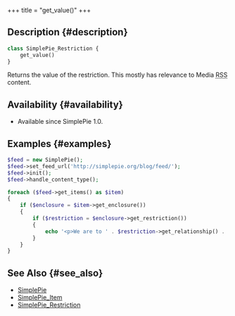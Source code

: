 +++
title = "get_value()"
+++

## Description {#description}

```php
class SimplePie_Restriction {
    get_value()
}
```

Returns the value of the restriction. This mostly has relevance to Media <abbr title="Rich Site Summary">RSS</abbr> content.

## Availability {#availability}

- Available since SimplePie 1.0.

## Examples {#examples}

```php
$feed = new SimplePie();
$feed->set_feed_url('http://simplepie.org/blog/feed/');
$feed->init();
$feed->handle_content_type();

foreach ($feed->get_items() as $item)
{
    if ($enclosure = $item->get_enclosure())
    {
        if ($restriction = $enclosure->get_restriction())
        {
            echo '<p>We are to ' . $restriction->get_relationship() . ' ' . $restriction->get_value() . ', which is of type ' . $restriction->get_type() . '</p>';
        }
    }
}
```

## See Also {#see_also}

- [SimplePie](@/wiki/reference/simplepie/_index.md)
- [SimplePie_Item](@/wiki/reference/simplepie_item/_index.md)
- [SimplePie_Restriction](@/wiki/reference/simplepie_restriction/_index.md)
